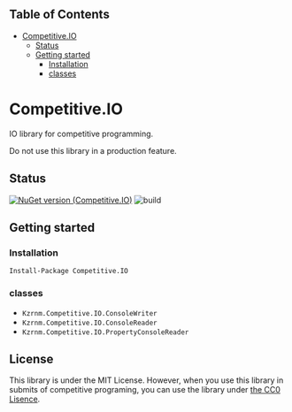 <!-- START doctoc generated TOC please keep comment here to allow auto update -->
<!-- DON'T EDIT THIS SECTION, INSTEAD RE-RUN doctoc TO UPDATE -->
## Table of Contents

- [Competitive.IO](#competitiveio)
  - [Status](#status)
  - [Getting started](#getting-started)
    - [Installation](#installation)
    - [classes](#classes)

<!-- END doctoc generated TOC please keep comment here to allow auto update -->

# Competitive.IO

IO library for competitive programming.

Do not use this library in a production feature.


## Status

[![NuGet version (Competitive.IO)](https://img.shields.io/nuget/v/Competitive.IO.svg?style=flat-square)](https://www.nuget.org/packages/Competitive.IO/)
![build](https://github.com/naminodarie/Competitive.IO/workflows/Build-Release-Publish/badge.svg?branch=master)

## Getting started

### Installation

```
Install-Package Competitive.IO
```

### classes

- `Kzrnm.Competitive.IO.ConsoleWriter`
- `Kzrnm.Competitive.IO.ConsoleReader`
- `Kzrnm.Competitive.IO.PropertyConsoleReader`

## License

This library is under the MIT License. However, when you use this library in submits of competitive programing, you can use the library under [the CC0 Lisence](https://creativecommons.org/publicdomain/zero/1.0/).